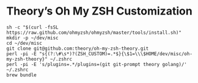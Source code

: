 Theory’s Oh My ZSH Customization
================================

```
sh -c "$(curl -fsSL https://raw.github.com/ohmyzsh/ohmyzsh/master/tools/install.sh)"
mkdir -p ~/dev/misc
cd ~/dev/misc
git clone git@github.com:theory/oh-my-zsh-theory.git
perl -pi -E "s{(?:\#\s*)?(ZSH_CUSTOM)=.*$}{\$1=\\\$HOME/dev/misc/oh-my-zsh-theory}" ~/.zshrc
perl -pi -E 's/plugins=.*/plugins=(git git-prompt theory golang)/' ~/.zshrc
brew bundle
```
